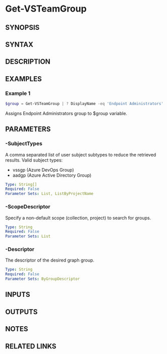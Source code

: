 <!-- #include "./common/header.md" -->

# Get-VSTeamGroup

## SYNOPSIS

<!-- #include "./synopsis/Get-VSTeamGroup.md" -->

## SYNTAX

## DESCRIPTION

<!-- #include "./synopsis/Get-VSTeamGroup.md" -->

## EXAMPLES

### Example 1

```powershell
$group = Get-VSTeamGroup | ? DisplayName -eq 'Endpoint Administrators'
```

Assigns Endpoint Administrators group to $group variable.

## PARAMETERS

<!-- #include "./params/projectName.md" -->

### -SubjectTypes

A comma separated list of user subject subtypes to reduce the retrieved results.
Valid subject types:

- vssgp (Azure DevOps Group)
- aadgp (Azure Active Directory Group)

```yaml
Type: String[]
Required: False
Parameter Sets: List, ListByProjectName
```

### -ScopeDescriptor

Specify a non-default scope (collection, project) to search for groups.

```yaml
Type: String
Required: False
Parameter Sets: List
```

### -Descriptor

The descriptor of the desired graph group.

```yaml
Type: String
Required: False
Parameter Sets: ByGroupDescriptor
```

## INPUTS

## OUTPUTS

## NOTES

<!-- #include "./common/prerequisites.md" -->

## RELATED LINKS

<!-- #include "./common/related.md" -->
